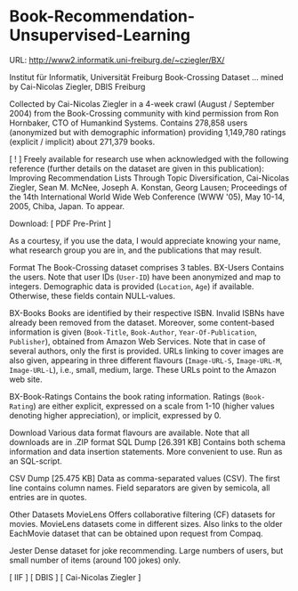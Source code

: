 # Book-Recommendation-Unsupervised-Learning

URL: http://www2.informatik.uni-freiburg.de/~cziegler/BX/

 Institut für Informatik, Universität Freiburg
 Book-Crossing Dataset ... mined by Cai-Nicolas Ziegler, DBIS Freiburg

Collected by Cai-Nicolas Ziegler in a 4-week crawl (August / September 2004) from the Book-Crossing community with kind permission from Ron Hornbaker, CTO of Humankind Systems. Contains 278,858 users (anonymized but with demographic information) providing 1,149,780 ratings (explicit / implicit) about 271,379 books.

[ ! ] Freely available for research use when acknowledged with the following reference (further details on the dataset are given in this publication):
Improving Recommendation Lists Through Topic Diversification,
Cai-Nicolas Ziegler, Sean M. McNee, Joseph A. Konstan, Georg Lausen; Proceedings of the 14th International World Wide Web Conference (WWW '05), May 10-14, 2005, Chiba, Japan. To appear.

Download: [ PDF Pre-Print ]

As a courtesy, if you use the data, I would appreciate knowing your name, what research group you are in, and the publications that may result.	


Format
The Book-Crossing dataset comprises 3 tables.
BX-Users
Contains the users. Note that user IDs (`User-ID`) have been anonymized and map to integers. Demographic data is provided (`Location`, `Age`) if available. Otherwise, these fields contain NULL-values.

BX-Books
Books are identified by their respective ISBN. Invalid ISBNs have already been removed from the dataset. Moreover, some content-based information is given (`Book-Title`, `Book-Author`, `Year-Of-Publication`, `Publisher`), obtained from Amazon Web Services. Note that in case of several authors, only the first is provided. URLs linking to cover images are also given, appearing in three different flavours (`Image-URL-S`, `Image-URL-M`, `Image-URL-L`), i.e., small, medium, large. These URLs point to the Amazon web site.

BX-Book-Ratings
Contains the book rating information. Ratings (`Book-Rating`) are either explicit, expressed on a scale from 1-10 (higher values denoting higher appreciation), or implicit, expressed by 0.

Download
Various data format flavours are available. Note that all downloads are in .ZIP format
SQL Dump [26.391 KB]
Contains both schema information and data insertion statements. More convenient to use. Run as an SQL-script.

CSV Dump [25.475 KB]
Data as comma-separated values (CSV). The first line contains column names. Field separators are given by semicola, all entries are in quotes.

Other Datasets
MovieLens
Offers collaborative filtering (CF) datasets for movies. MovieLens datasets come in different sizes. Also links to the older EachMovie dataset that can be obtained upon request from Compaq.

Jester
Dense dataset for joke recommending. Large numbers of users, but small number of items (around 100 jokes) only.

[ IIF ]   [ DBIS ]   [ Cai-Nicolas Ziegler ]  
